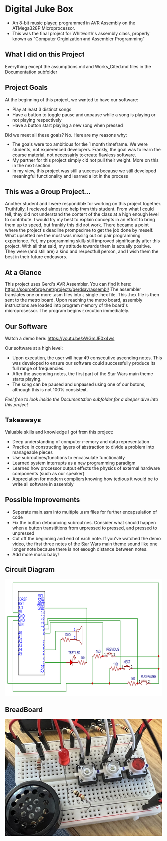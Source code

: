 # Digital Juke Box
- An 8-bit music player, programmed in AVR Assembly on the ATMega328P Microprocessor.
- This was the final project for Whitworth's assembly class, properly known as "Computer Orginization and Assembler Programming"

## What I did on this Project
Everything except the assumptions.md and Works_Cited.md files in the Documentation subfolder

## Project Goals
At the beginning of this project, we wanted to have our software:
- Play at least 3 distinct songs
- Have a button to toggle pause and unpause while a song is playing or not playing respectively
- Have a button start playing a new song when pressed

Did we meet all these goals? No. Here are my reasons why:
- The goals were too ambitious for the 1 month timeframe. We were students, not expierenced developers. Frankly, the goal was to learn the course material, not necessairly to create flawless software. 
- My partner for this project simply did not pull their weight. More on this in the next section.
- In my view, this project was still a success because we still developed meaningful functionality and learned a lot in the process

## This was a Group Project...
Another student and I were respondible for working on this project together. Truthfully, I recieved almost no help from this student. From what I could tell, they did not understand the content of the class at a high enough level to contribute. I would try my best to explain concepts in an effort to bring them up to speed, but frankly this did not work. There became a point where the project's deadline promped me to get the job done by meself. What upsetted me the most was missing out on pair programming experience. Yet, my programming skills still improved significantly after this project. WIth all that said, my attitude towards them is actually positive. They were (and still are) a kind and respectfull person, and I wish them the best in their future endeavors.

## At a Glance
This project uses Gerd's AVR Assembler. You can find it here: https://sourceforge.net/projects/gerdsavrassembl/
The assembler translates one or more .asm files into a single .hex file. This .hex file is then sent to the metro board. Upon reaching the metro board, assembly instructions are loaded into program memory of the board's microprosessor. The program begins execution immediately.

## Our Software
Watch a demo here: https://youtu.be/xWGmJE0x4ws

Our software at a high level:
- Upon execution, the user will hear 49 consecutive ascending notes. This was developed to ensure our software could successfully produce its full range of frequencies.
- After the ascending notes, the first part of the Star Wars main theme starts playing.
- The song can be paused and unpaused using one of our butons, although this is not 100% consistent.

*Feel free to look inside the Documentation subfolder for a deeper dive into this project*


## Takeaways
Valuable skills and knowledge I got from this project:
- Deep understanding of computer memory and data representation
- Practice in constructing layers of abstraction to divide a problem into manageable pieces
- Use subroutines/functions to encapsulate functionality
- Learned system interrupts as a new programming paradigm
- Learned how processor output effects the physics of external hardware components (such as our speaker)
- Appreciation for modern compliers knowing how tedious it would be to write all software in assembly

## Possible Improvements
- Seperate main.asm into multiple .asm files for further encapsulation of code
- Fix the button debouncing subroutines. Consider what should happen when a button transititions from unpressed to pressed, and pressed to unpressed
- Cut off the beginning and end of each note. If you've watched the demo video, the first three notes of the Star Wars main theme sound like one longer note because there is not enough distance between notes.
- Add more music baby!


## Circuit Diagram
<img src="Documentation/CircuitDiagram.png" alt="Circuit Diagram" width="650" height="375">

## BreadBoard
<img src="Documentation/Metro&Breadboard.png" alt="Metro Board" width="650" height="375">
